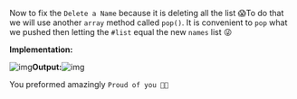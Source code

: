 Now to fix the `Delete a Name` because it is deleting all the list 😱To do that we will use another `array` method called `pop()`. It is convenient to `pop` what we pushed then letting the `#list` equal the new `names` list 😜

**Implementation:** 

![img](https://lh4.googleusercontent.com/8GdlyhcrxJ4r9VKrBilTA_vGHwYvNrXgn32qDTVosWPSYZCpcTZIUJDRmb-nppfG0aEfJY0ETv_zVyL19BTJ6qaGjiJ7XjqXYiMwa0Zsb_AQpGd6KFU9Gv0-PX-mfhVINX3WucUZ)**Output:**![img](https://lh3.googleusercontent.com/EnAo2m_7_jMPfF0ihZfpBfQwsakU9YSMA_P2Wy86vp8x4nc-D35h6NHoqmDGyxheAisTMMUlnp1Np7ZxTyefEwQFPmsBIYgZAeeNaj-4MffHUtMblSPBKVjvLYtUSh5UvjUCSk-7)

You preformed amazingly `Proud of you 👏🏻`